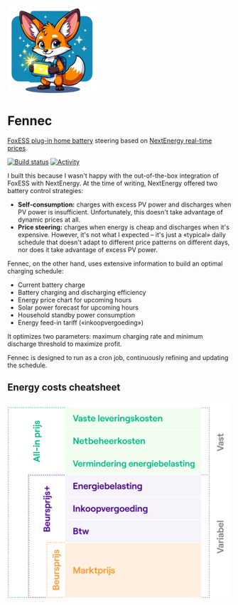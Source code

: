 <img src="logo.webp" alt="Logo" height="200">

# Fennec

[FoxESS plug-in home battery](https://www.nextenergy.nl/artikelen/voor-batterij-fanaten) steering based
on [NextEnergy real-time prices](https://www.nextenergy.nl/actuele-energieprijzen).

[![Build status](https://img.shields.io/github/actions/workflow/status/eigenein/fennec/check.yaml?style=for-the-badge)](https://github.com/eigenein/fennec/actions/workflows/check.yaml)
[![Activity](https://img.shields.io/github/commit-activity/y/eigenein/fennec?style=for-the-badge)](https://github.com/eigenein/fennec/commits/main/)

I built this because I wasn't happy with the out-of-the-box integration of FoxESS with NextEnergy. At the time of writing, NextEnergy offered two battery control strategies:

- **Self-consumption:** charges with excess PV power and discharges when PV power is insufficient. Unfortunately, this doesn't take advantage of dynamic prices at all.
- **Price steering:** charges when energy is cheap and discharges when it's expensive. However, it's not what I expected – it's just a «typical» daily schedule that doesn't adapt to different price patterns on different days, nor does it take advantage of excess PV power.

Fennec, on the other hand, uses extensive information to build an optimal charging schedule:

- Current battery charge
- Battery charging and discharging efficiency
- Energy price chart for upcoming hours
- Solar power forecast for upcoming hours
- Household standby power consumption
- Energy feed-in tariff («inkoopvergoeding»)

It optimizes two parameters: maximum charging rate and minimum discharge threshold to maximize profit.

Fennec is designed to run as a cron job, continuously refining and updating the schedule.

## Energy costs cheatsheet

![Price build-up](energy-costs.png)
